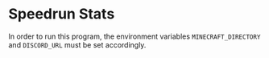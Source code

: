 # Speedrun Stats

In order to run this program, the environment variables `MINECRAFT_DIRECTORY` and `DISCORD_URL` must be set accordingly.